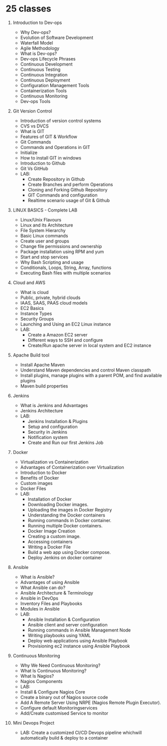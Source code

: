 # 25 classes

1. Introduction to Dev-ops
    - Why Dev-ops?
    - Evolution of Software Development
    - Waterfall Model
    - Agile Methodology
    - What is Dev-ops?
    - Dev-ops Lifecycle Phrases
    - Continuous Development
    - Continuous Testing
    - Continuous Integration
    - Continuous Deployment
    - Configuration Management Tools
    - Containerization Tools
    - Continuous Monitoring
    - Dev-ops Tools

1. Git Version Control
    - Introduction of version control systems
    - CVS vs DVCS
    - What is GIT
    - Features of GIT & Workflow
    - Git Commands
    - Commands and Operations in GIT
    - Initialize
    - How to install GIT in windows
    - Introduction to Github
    - Git Vs GitHub
    - LAB:
        - Create Repository in Github
        - Create Branches and perform Operations
        - Cloning and Forking Github Repository
        - GIT Commands and configuration
        - Realtime scenario usage of Git & Github

1. LINUX BASICS - Complete LAB
    - Linux/Unix Flavours
    - Linux and its Architecture
    - File System Hierarchy
    - Basic Linux commands
    - Create user and groups
    - Change file permissions and ownership
    - Package installation using RPM and yum
    - Start and stop services
    - Why Bash Scripting and usage
    - Conditionals, Loops, String, Array, functions
    - Executing Bash files with multiple scenarios

1. Cloud and AWS
    - What is cloud
    - Public, private, hybrid clouds
    - IAAS, SAAS, PAAS cloud models
    - EC2 Basics
    - Instance Types
    - Security Groups
    - Launching and Using an EC2 Linux instance
    - LAB:
        - Create a Amazon EC2 server
        - Different ways to SSH and configure
        - Create/Run apache server in local system and EC2 instance

1. Apache Build tool
    - Install Apache Maven
    - Understand Maven dependencies and control Maven classpath
    - Install plugins, manage plugins with a parent POM, and find available plugins
    - Maven build properties

1. Jenkins
    - What is Jenkins and Advantages
    - Jenkins Architecture
    - LAB:
        - Jenkins Installation & Plugins
        - Setup and configuration
        - Security in Jenkins
        - Notification system
        - Create and Run our first Jenkins Job

1. Docker
    - Virtualization vs Containerization
    - Advantages of Containerization over Virtualization
    - Introduction to Docker
    - Benefits of Docker
    - Custom images
    - Docker Files
    - LAB:
        - Installation of Docker
        - Downloading Docker images.
        - Uploading the images in Docker Registry
        - Understanding the Docker containers
        - Running commands in Docker container.
        - Running multiple Docker containers.
        - Docker Image Creation
        - Creating a custom image.
        - Accessing containers
        - Writing a Docker File
        - Build a web app using Docker compose.
        - Deploy Jenkins on docker container

1. Ansible
    - What is Ansible?
    - Advantages of using Ansible
    - What Ansible can do?
    - Ansible Architecture & Terminology
    - Ansible in DevOps
    - Inventory Files and Playbooks
    - Modules in Ansible
    - LAB:
        - Ansible Installation & Configuration
        - Ansible client and server configuration
        - Running commands in Ansible Management Node
        - Writing playbooks using YAML
        - Deploy web applications using Ansible Playbook
        - Provisioning ec2 instance using Ansible Playbook

1. Continuous Monitoring
    - Why We Need Continuous Monitoring?
    - What Is Continuous Monitoring?
    - What Is Nagios?
    - Nagios Components
    - LAB:
    - Install & Configure Nagios Core
    - Create a binary out of Nagios source code
    - Add A Remote Server Using NRPE (Nagios Remote Plugin Executor).
    - Configure default Monitoringservices
    - Add/Create customised Service to monitor

1. Mini Devops Project
    - LAB: Create a customized CI/CD Devops pipeline whichwill automatically build & deploy to a container